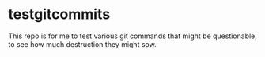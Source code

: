 # testgitcommits
This repo is for me to test various git commands that might be questionable, to see how much destruction they might sow.
